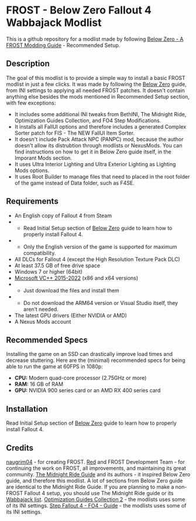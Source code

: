 # FROST - Below Zero Fallout 4 Wabbajack Modlist
This is a github repository for a modlist made by following [Below Zero - A FROST Modding Guide]([url](https://redawt.github.io/f4-frost-guide)) -  Recommended Setup.

## Description
The goal of this modlist is to provide a simple way to install a basic FROST modlist in just a few clicks. It was made by following the [Below Zero](https://redawt.github.io/f4-frost-guide) guide, from INI settings to applying all needed FROST patches. It doesn't contain anything else besides the mods mentioned in Recommended Setup section, with few exceptions:
- It includes some additional INI tweaks from BethINI, The Midnight Ride, Optimization Guides Collection, and FO4 Step Modifications.
- It installs all FallUI options and therefore includes a generated Complex Sorter patch for FIS - The NEW FallUI Item Sorter.
- It doesn't include Pack Attack NPC (PANPC) mod, because the author doesn't allow its distrubtion through modlists or NexusMods. You can find instructions on how to get it in Below Zero guide itself, in the Imporant Mods section.
- It uses Ultra Interior Lighting and Ultra Exterior Lighting as Lighting Mods options.
- It uses Root Builder to manage files that need to placed in the root folder of the game instead of Data folder, such as F4SE.

## Requirements
- An English copy of Fallout 4 from Steam
- - Read Initial Setup section of [Below Zero]([https://redawt.github.io/f4-frost-guide](https://redawt.github.io/f4-frost-guide/initialsetup.html)) guide to learn how to properly install Fallout 4.
- - Only the English version of the game is supported for maximum compatibility.
- All DLCs for Fallout 4 (except the High Resolution Texture Pack DLC)
- At least 37.5 GB of free drive space
- Windows 7 or higher (64bit)
- [Microsoft VC++ 2015-2022]([url](https://docs.microsoft.com/en-us/cpp/windows/latest-supported-vc-redist?view=msvc-170)) (x86 and x64 versions)
- - Just download the files and install them
- - Do not download the ARM64 version or Visual Studio itself, they aren’t needed.
- The latest GPU drivers (Either NVIDIA or AMD)
- A Nexus Mods account

## Recommended Specs
Installing the game on an SSD can drastically improve load times and decrease stuttering. Here are the (minimal) recommended specs for being able to run the game at 60FPS in 1080p:

- **CPU:** Modern quad-core processor (2.75GHz or more)
- **RAM:** 16 GB of RAM
- **GPU:** NVIDIA 900 series card or an AMD RX 400 series card

## Installation
Read Initial Setup section of [Below Zero]([https://redawt.github.io/f4-frost-guide](https://redawt.github.io/f4-frost-guide/initialsetup.html)) guide to learn how to properly install Fallout 4.

## Credits
[naugrim04]([url](https://www.nexusmods.com/fallout4/users/6324000)) - for creating FROST.
[Red]([url](https://www.nexusmods.com/fallout4/users/47725848)) and FROST Development Team - for continuing the work on FROST, all improvements, and maintaining its great community.
[The Midnight Ride Guide]([url](https://themidnightride.moddinglinked.com/)) and its authors - it inspired Below Zero guide, and therefore this modlist. A lot of sections from Below Zero guide are identical to the Midnight Ride Guide. If you are planning to make a non-FROST Fallout 4 setup, you should use The Midnight Ride guide or its [Wabbajack list]([url](https://themidnightride.moddinglinked.com/wabbajack.html)).
[Optimization Guides Collection 2]([url](https://www.nexusmods.com/fallout4/mods/50005?tab=description)https://www.nexusmods.com/fallout4/mods/50005?tab=description) - the modlists uses some of its INI settings.
[Step Fallout 4 - FO4 - Guide]([url](https://www.nexusmods.com/fallout4/mods/74193)https://www.nexusmods.com/fallout4/mods/74193) - the modlists uses some of its INI settings.
